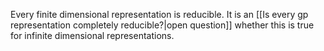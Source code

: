 Every finite dimensional representation is reducible. It is an [[Is every gp representation completely reducible?|open question]] whether this is true for infinite dimensional representations.